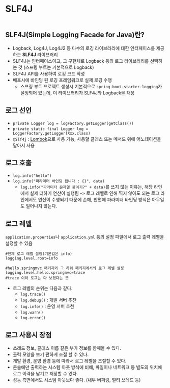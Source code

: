 # SLF4J

```table-of-contents
```

##  SLF4J(Simple Logging Facade for Java)란? 

-  Logback, Log4J, Log4J2 등 다수의 로깅 라이브러리에 대한 인터페이스를 제공하는 **SLF4J** 라이브러리
- SLF4J는 인터페이스이고, 그 구현체로 Logback 등의 로그 라이브러리를 선택하는 것 (스프링 부트는 기본적으로 Logback)
- SLF4J API를 사용하여 로깅 코드 작성
- 배포시에 바인딩 된 로깅 프레임워크로 실제 로깅 수행
	- 스프링 부트 프로젝트 생성시 기본적으로 `spring-boot-starter-logging`가 설정되어 있는데, 이 라이브러리가 SLF4J와 Logback을 채용

## 로그 선언
- `private Logger log = logFactory.getLogger(getClass())`
- `private static final Logger log = LoggerFactory.getLogger(Xxx.class)`
- `@Slf4j` : [Lombok](../JAVA/Lombok.md)으로 사용 가능, 사용할 클래스 또는 메서드 위에 어노테이션을 달아서 사용


## 로그 호출
- `log.info("hello")`
- `log.info("파라미터 바인딩 됩니다 : {}", data)`
	- `log.info("파라미터 문자열 붙이기?" + data)`를 쓰지 않는 이유는, 해당 라인에서 실제 더하기 연산이 실행됨 -> 로그 레벨로 인해 찍지 않아도 되는 로그 라인에서도 연산이 수행되기 때문에 손해, 반면에 파라미터 바인딩 방식은 아무일도 일어나지 않는다.


## 로그 레벨
`application.properties`나 `application.yml` 등의 설정 파일에서 로그 출력 레벨을 설정할 수 있음
```properties
#전체 로그 레벨 설정(기본값은 info)
logging.level.root=info

#hello.springmvc 패키지와 그 하위 패키지에서의 로그 레벨 설정
logging.level.hello.springmvc=trace
#trace 이하 로그는 다 보겠다는 뜻
```
- 로그 레벨의 순위는 다음과 같다.
	- `log.trace()`
	- `log.debug()` : 개발 서버 추천
	- `log.info()` : 운영 서버 추천
	- `log.warn()`
	- `log.error()`


## 로그 사용시 장점
- 쓰레드 정보, 클래스 이름 같은 부가 정보를 함께볼 수 있다.
- 출력 모양을 보기 편하게 조절 할 수 있다.
- 개발 환경, 운영 환경 등에 따라서 로그 레벨을 조절할 수 있다.
- 콘솔에만 출력하는 시스템 아웃 방식에 비해, 파일이나 네트워크 등 별도의 위치에 로그 이력을 남기고 저장할 수 있다.
- 성능 측면에서도 시스템 아웃보다 좋다. (내부 버퍼링, 멀티 쓰레드 등)